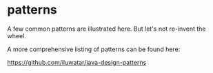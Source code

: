 # patterns

A few common patterns are illustrated here. But let's not re-invent the wheel.

A more comprehensive listing of patterns can be found here:

https://github.com/iluwatar/java-design-patterns